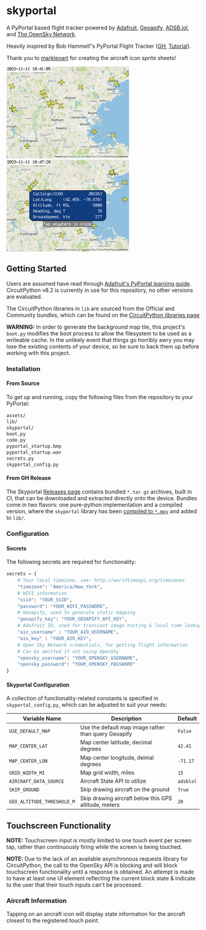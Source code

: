 # skyportal
A PyPortal based flight tracker powered by [Adafruit](https://io.adafruit.com/), [Geoapify](https://www.geoapify.com/), [ADSB.lol](https://adsb.lol), and [The OpenSky Network](https://opensky-network.org/).

Heavily inspired by Bob Hammell"s PyPortal Flight Tracker ([GH](https://github.com/rhammell/pyportal-flight-tracker), [Tutorial](https://www.hackster.io/rhammell/pyportal-flight-tracker-0be6b0#story)).

Thank you to [markleoart](https://www.fiverr.com/markleoart) for creating the aircraft icon sprite sheets!

![screenshot1](./doc/screenie.bmp "SkyPortal in action") ![screenshot2](./doc/screenie_with_info.bmp "SkyPortal in action, with aircraft popup")

## Getting Started
Users are assumed have read through [Adafruit's PyPortal learning guide](https://learn.adafruit.com/adafruit-pyportal). CircuitPython v8.2 is currently in use for this repository, no other versions are evaluated.

The CircuitPython libraries in `lib` are sourced from the Official and Community bundles, which can be found on the [CircuitPython libraries page](https://learn.adafruit.com/adafruit-pyportal)

**WARNING:** In order to generate the background map tile, this project's `boot.py` modifies the boot process to allow the filesystem to be used as a writeable cache. In the unlikely event that things go horribly awry you may lose the existing contents of your device, so be sure to back them up before working with this project.

### Installation
#### From Source
To get up and running, copy the following files from the repository to your PyPortal:

```
assets/
lib/
skyportal/
boot.py
code.py
pyportal_startup.bmp
pyportal_startup.wav
secrets.py
skyportal_config.py
```

#### From GH Release
The Skyportal [Releases page](https://github.com/sco1/skyportal/releases) contains bundled `*.tar.gz` archives, built in CI, that can be downloaded and extracted directly onto the device. Bundles come in two flavors: one pure-python implementation and a compiled version, where the `skyportal` library has been [compiled to `*.mpy`](https://learn.adafruit.com/welcome-to-circuitpython/library-file-types-and-frozen-libraries#dot-mpy-library-files-3117643) and added to `lib/`.

### Configuration
#### Secrets
The following secrets are required for functionality:

```py
secrets = {
    # Your local timezone, see: http://worldtimeapi.org/timezones
    "timezone": "America/New_York",
    # WIFI information
    "ssid": "YOUR_SSID",
    "password": "YOUR_WIFI_PASSWORD",
    # Geoapify, used to generate static mapping
    "geoapify_key": "YOUR_GEOAPIFY_API_KEY",
    # Adafruit IO, used for transient image hosting & local time lookup
    "aio_username" : "YOUR_AIO_USERNAME",
    "aio_key" : "YOUR_AIO_KEY",
    # Open Sky Network credentials, for getting flight information
    # Can be omitted if not using OpenSky
    "opensky_username": "YOUR_OPENSKY_USERNAME",
    "opensky_password": "YOUR_OPENSKY_PASSWORD"
}
```

#### Skyportal Configuration
A collection of functionality-related constants is specified in `skyportal_config.py`, which can be adjusted to suit your needs:

| Variable Name              | Description                                           | Default   |
|----------------------------|-------------------------------------------------------|-----------|
| `USE_DEFAULT_MAP`          | Use the default map image rather than query Geoapify  | `False`   |
| `MAP_CENTER_LAT`           | Map center latitude, decimal degrees                  | `42.41`   |
| `MAP_CENTER_LON`           | Map center longitude, deimal degrees                  | `-71.17`  |
| `GRID_WIDTH_MI`            | Map grid width, miles                                 | `15`      |
| `AIRCRAFT_DATA_SOURCE`     | Aircraft State API to utilize                         | `adsblol` |
| `SKIP_GROUND`              | Skip drawing aircraft on the ground                   | `True`    |
| `GEO_ALTITUDE_THRESHOLD_M` | Skip drawing aircraft below this GPS altitude, meters | `20`      |

## Touchscreen Functionality
**NOTE:** Touchscreen input is mostly limited to one touch event per screen tap, rather than continuously firing while the screen is being touched.

**NOTE:** Due to the lack of an available asynchronous requests library for CircuitPython, the call to the OpenSky API is blocking and will block touchscreen functionality until a response is obtained. An attempt is made to have at least one UI element reflecting the current block state & indicate to the user that their touch inputs can't be processed.

### Aircraft Information
Tapping on an aircraft icon will display state information for the aircraft closest to the registered touch point.
